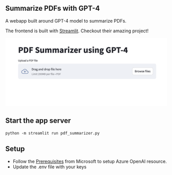 ## Summarize PDFs with GPT-4 
A webapp built around GPT-4 model to summarize PDFs. 

The frontend is built with [Streamlit](https://github.com/streamlit/streamlit). Checkout their amazing project! 

![image](data/demo.png)

## Start the app server 
```
python -m streamlit run pdf_summarizer.py
```

## Setup 
- Follow the [Prerequisites](https://learn.microsoft.com/en-us/azure/cognitive-services/openai/quickstart?tabs=command-line&pivots=programming-language-studio#prerequisites)
from Microsoft to setup Azure OpenAI resource. 
- Update the .env file with your keys 